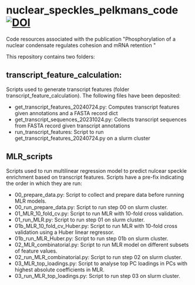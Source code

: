 # nuclear_speckles_pelkmans_code [![DOI](https://zenodo.org/badge/DOI/10.5281/zenodo.14082903.svg)](https://doi.org/10.5281/zenodo.14082903)
Code resources associated with the publication "Phosphorylation of a nuclear condensate regulates cohesion and mRNA retention "

This repository contains two folders:

## transcript_feature_calculation:
Scripts used to generate transcript features (folder transcript_feature_calculation). The following files have been deposited:
  - get_transcript_features_20240724.py: Computes transcript features given annotations and a FASTA record dict
  - get_transcript_sequences_20231024.py: Collects transcript sequences from FASTA record given transcript annotations
  - run_transcript_features: Script to run get_transcript_features_20240724.py on a slurm cluster

## MLR_scripts
Scripts used to run multilinear regression model to predict nulcear speckle enrichment based on transcript features. Scripts have a pre-fix indicating the order in which they are run:
  
  - 00_prepare_data.py: Script to collect and prepare data before running MLR models.
  - 00_run_prepare_data.py: Script to run step 00 on slurm cluster.
  - 01_MLR_10_fold_cv.py: Script to run MLR with 10-fold cross validation. 
  - 01_run_MLR.py: Script to run step 01 on slurm cluster.
  - 01b_MLR_10_fold_cv_Huber.py: Script to run MLR with 10-fold cross validation using a Huber linear regressor. 
  - 01b_run_MLR_Huber.py: Script to run step 01b on slurm cluster.
  - 02_MLR_combinatorial.py: Script to run MLR model on different subsets of feature values.
  - 02_run_MLR_combinatorial.py: Script to run step 02 on slurm cluster.
  - 03_MLR_top_loadings.py: Script to analyse top PC loadings in PCs with highest absolute coefficients in MLR.
  - 03_run_MLR_top_loadings.py: Script to run step 03 on slurm cluster.
